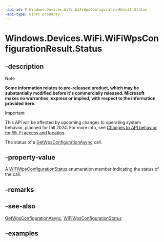 ```yaml
---
-api-id: P:Windows.Devices.WiFi.WiFiWpsConfigurationResult.Status
-api-type: winrt property
---
```


<!-- Property syntax.
public WiFiWpsConfigurationStatus Status { get; }
-->

# Windows.Devices.WiFi.WiFiWpsConfigurationResult.Status

## -description

> [!NOTE]
> **Some information relates to pre-released product, which may be substantially modified before it's commercially released. Microsoft makes no warranties, express or implied, with respect to the information provided here.**

> [!IMPORTANT]
> This API will be affected by upcoming changes to operating system behavior, planned for fall 2024. For more info, see [Changes to API behavior for Wi-Fi access and location](/windows/win32/nativewifi/wi-fi-access-location-changes).

The status of a [GetWpsConfigurationAsync](wifiadapter_getwpsconfigurationasync_1613138554.md) call.
## -property-value
A [WiFiWpsConfigurationStatus](wifiwpsconfigurationstatus.md) enumeration member indicating the status of the call.
## -remarks

## -see-also
[GetWpsConfigurationAsync](wifiadapter_getwpsconfigurationasync_1613138554.md), [WiFiWpsConfigurationStatus](wifiwpsconfigurationstatus.md)

## -examples
